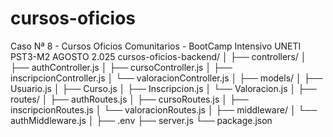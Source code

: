# cursos-oficios
Caso Nª 8 - Cursos Oficios Comunitarios - BootCamp Intensivo UNETI PST3-M2 AGOSTO 2.025
cursos-oficios-backend/
│
├── controllers/
│   ├── authController.js
│   ├── cursoController.js
│   ├── inscripcionController.js
│   └── valoracionController.js
│
├── models/
│   ├── Usuario.js
│   ├── Curso.js
│   ├── Inscripcion.js
│   └── Valoracion.js
│
├── routes/
│   ├── authRoutes.js
│   ├── cursoRoutes.js
│   ├── inscripcionRoutes.js
│   └── valoracionRoutes.js
│
├── middleware/
│   └── authMiddleware.js
│
├── .env
├── server.js
└── package.json

